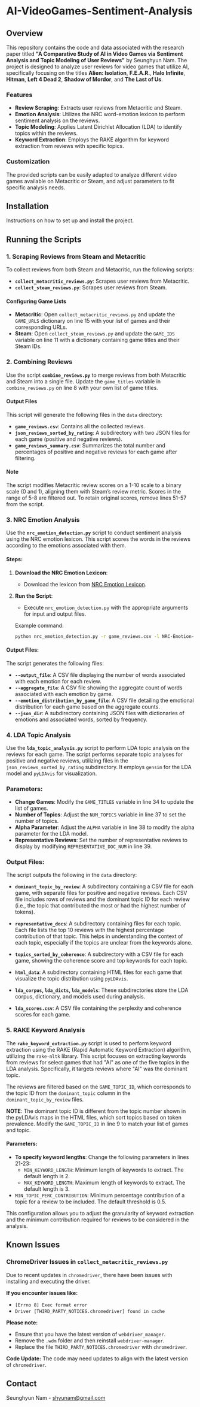 # AI-VideoGames-Sentiment-Analysis

## Overview

This repository contains the code and data associated with the research paper titled **"A Comparative Study of AI in Video Games via Sentiment Analysis and Topic Modeling of User Reviews"** by Seunghyun Nam. The project is designed to analyze user reviews for video games that utilize AI, specifically focusing on the titles **Alien: Isolation**, **F.E.A.R.**, **Halo Infinite**, **Hitman**, **Left 4 Dead 2**, **Shadow of Mordor**, and **The Last of Us**.

### Features

- **Review Scraping**: Extracts user reviews from Metacritic and Steam.
- **Emotion Analysis**: Utilizes the NRC word-emotion lexicon to perform sentiment analysis on the reviews.
- **Topic Modeling**: Applies Latent Dirichlet Allocation (LDA) to identify topics within the reviews.
- **Keyword Extraction**: Employs the RAKE algorithm for keyword extraction from reviews with specific topics.

### Customization

The provided scripts can be easily adapted to analyze different video games available on Metacritic or Steam, and adjust parameters to fit specific analysis needs. 

## Installation

Instructions on how to set up and install the project.

## Running the Scripts

### 1. Scraping Reviews from Steam and Metacritic

To collect reviews from both Steam and Metacritic, run the following scripts:

- **`collect_metacritic_reviews.py`**: Scrapes user reviews from Metacritic.
- **`collect_steam_reviews.py`**: Scrapes user reviews from Steam.

#### Configuring Game Lists

- **Metacritic**: Open `collect_metacritic_reviews.py` and update the `GAME_URLS` dictionary on line 15 with your list of games and their corresponding URLs.
- **Steam**: Open `collect_steam_reviews.py` and update the `GAME_IDS` variable on line 11 with a dictionary containing game titles and their Steam IDs.

### 2. Combining Reviews

Use the script **`combine_reviews.py`** to merge reviews from both Metacritic and Steam into a single file.
Update the `game_titles` variable in `combine_reviews.py` on line 8 with your own list of game titles.

#### Output Files

This script will generate the following files in the `data` directory:
- **`game_reviews.csv`**: Contains all the collected reviews.
- **`json_reviews_sorted_by_rating`**: A subdirectory with two JSON files for each game (positive and negative reviews).
- **`game_reviews_summary.csv`**: Summarizes the total number and percentages of positive and negative reviews for each game after filtering.

#### Note

The script modifies Metacritic review scores on a 1-10 scale to a binary scale (0 and 1), aligning them with Steam’s review metric. Scores in the range of 5-8 are filtered out. To retain original scores, remove lines 51-57 from the script.

### 3. NRC Emotion Analysis

Use the **`nrc_emotion_detection.py`** script to conduct sentiment analysis using the NRC emotion lexicon. This script scores the words in the reviews according to the emotions associated with them.

#### Steps:

1. **Download the NRC Emotion Lexicon**:
   - Download the lexicon from [NRC Emotion Lexicon](https://saifmohammad.com/WebPages/NRC-Emotion-Lexicon.htm).
   
2. **Run the Script**:
   - Execute `nrc_emotion_detection.py` with the appropriate arguments for input and output files.

   Example command:
   ```bash
   python nrc_emotion_detection.py -r game_reviews.csv -l NRC-Emotion-Lexicon-Wordlevel-v0.92.txt -o nrc_emotion_analysis_results/nrc_emotion_analysis.csv -a nrc_emotion_analysis_results/nrc_aggregate_emotion_count_by_game.csv -e nrc_emotion_analysis_results/nrc_emotion_distribution_by_game.csv -j emotion_words_sorted_by_frequency

#### Output Files:

The script generates the following files:

- **`--output_file`**: A CSV file displaying the number of words associated with each emotion for each review.
- **`--aggregate_file`**: A CSV file showing the aggregate count of words associated with each emotion by game.
- **`--emotion_distribution_by_game_file`**: A CSV file detailing the emotional distribution for each game based on the aggregate counts.
- **`--json_dir`**: A subdirectory containing JSON files with dictionaries of emotions and associated words, sorted by frequency.

### 4. LDA Topic Analysis

Use the **`lda_topic_analysis.py`** script to perform LDA topic analysis on the reviews for each game. The script performs separate topic analyses for positive and negative reviews, utilizing files in the `json_reviews_sorted_by_rating` subdirectory. It employs `gensim` for the LDA model and `pyLDAvis` for visualization.

### Parameters:

- **Change Games**: Modify the `GAME_TITLES` variable in line 34 to update the list of games.
- **Number of Topics**: Adjust the `NUM_TOPICS` variable in line 37 to set the number of topics.
- **Alpha Parameter**: Adjust the `ALPHA` variable in line 38 to modify the alpha parameter for the LDA model.
- **Representative Reviews**: Set the number of representative reviews to display by modifying `REPRESENTATIVE_DOC_NUM` in line 39.

### Output Files:

The script outputs the following in the `data` directory:

- **`dominant_topic_by_review`**: A subdirectory containing a CSV file for each game, with separate files for positive and negative reviews. Each CSV file includes rows of reviews and the dominant topic ID for each review (i.e., the topic that contributed the most or had the highest number of tokens).

- **`representative_docs`**: A subdirectory containing files for each topic. Each file lists the top 10 reviews with the highest percentage contribution of that topic. This helps in understanding the context of each topic, especially if the topics are unclear from the keywords alone.

- **`topics_sorted_by_coherence`**: A subdirectory with a CSV file for each game, showing the coherence score and top keywords for each topic.

- **`html_data`**: A subdirectory containing HTML files for each game that visualize the topic distribution using `pyLDAvis`.

- **`lda_corpus`, `lda_dicts`, `lda_models`**: These subdirectories store the LDA corpus, dictionary, and models used during analysis.

- **`lda_scores.csv`**: A CSV file containing the perplexity and coherence scores for each game.

### 5. RAKE Keyword Analysis

The **`rake_keyword_extraction.py`** script is used to perform keyword extraction using the RAKE (Rapid Automatic Keyword Extraction) algorithm, utilizing the `rake-nltk` library. This script focuses on extracting keywords from reviews for select games that had "AI" as one of the five topics in the LDA analysis. Specifically, it targets reviews where "AI" was the dominant topic.

The reviews are filtered based on the `GAME_TOPIC_ID`, which corresponds to the topic ID from the `dominant_topic` column in the `dominant_topic_by_review` files.

**NOTE**: The dominant topic ID is different from the topic number shown in the pyLDAvis maps in the HTML files, which sort topics based on token prevalence. Modify the `GAME_TOPIC_ID` in line 9 to match your list of games and topic.

#### Parameters:

- **To specify keyword lengths**: Change the following parameters in lines 21-23:
  - `MIN_KEYWORD_LENGTH`: Minimum length of keywords to extract. The default length is 2.
  - `MAX_KEYWORD_LENGTH`: Maximum length of keywords to extract. The default length is 3.
- `MIN_TOPIC_PERC_CONTRIBUTION`: Minimum percentage contribution of a topic for a review to be included. The default threshold is 0.5.

This configuration allows you to adjust the granularity of keyword extraction and the minimum contribution required for reviews to be considered in the analysis.

## Known Issues

### ChromeDriver Issues in `collect_metacritic_reviews.py`

Due to recent updates in `chromedriver`, there have been issues with installing and executing the driver.

**If you encounter issues like:**
- `[Errno 8] Exec format error`
- `Driver [THIRD_PARTY_NOTICES.chromedriver] found in cache`

**Please note:**
- Ensure that you have the latest version of `webdriver_manager`.
- Remove the `.wdm` folder and then reinstall `webdriver-manager`.
- Replace the file `THIRD_PARTY_NOTICES.chromedriver` with `chromedriver`.

**Code Update:**
The code may need updates to align with the latest version of `chromedriver`. 

## Contact
Seunghyun Nam - shyunam@gmail.com
